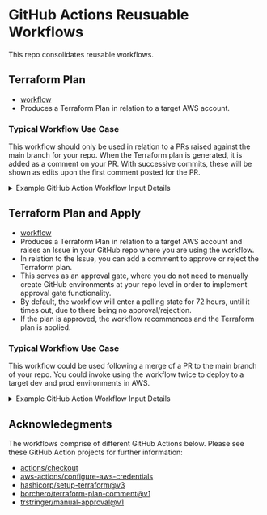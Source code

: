 # GitHub Actions Reusuable Workflows

This repo consolidates reusable workflows.

## Terraform Plan

- [workflow](.github/workflows/terraform-plan.yml)
- Produces a Terraform Plan in relation to a target AWS account.

### Typical Workflow Use Case

This workflow should only be used in relation to a PRs raised against the main branch for your repo. When the Terraform plan is generated, it is added as a comment on your PR. With successive commits, these will be shown as edits upon the first comment posted for the PR.

<details>

<summary>Example GitHub Action Workflow Input Details</summary>

```

on:
  pull_request:
    branches:
      - main
    types: [opened, synchronize, reopened]

  terraform-plan:
    name: "Terraform Plan and Comment on PR"
    permissions:
      id-token: write
      contents: read
      pull-requests: write
    uses: KremzeeqOrg/gha-reusable-workflows/.github/workflows/terraform-plan.yml
    with:
      env: "dev"
      terraform-version: "1.8.5"
      terraform-working-dir: "terraform"
      terraform-backend-config-file: "backend-dev.tfvars"
      terraform-vars-file: "tf-vars-dev.tfvars"
    secrets:
      aws-region: ${{ secrets.AWS_REGION }}
      aws-iam-role: ${{ secrets.DEV_AWS_ACCOUNT_ACCESS_ROLE }}
```

</details>

## Terraform Plan and Apply

- [workflow](.github/workflows/terraform-plan-and-apply.yml)
- Produces a Terraform Plan in relation to a target AWS account and raises an Issue in your GitHub repo where you are using the workflow.
- In relation to the Issue, you can add a comment to approve or reject the Terraform plan.
- This serves as an approval gate, where you do not need to manually create GitHub environments at your repo level in order to implement approval gate functionality.
- By default, the workflow will enter a polling state for 72 hours, until it times out, due to there being no approval/rejection.
- If the plan is approved, the workflow recommences and the Terraform plan is applied.

### Typical Workflow Use Case

This workflow could be used following a merge of a PR to the main branch of your repo. You could invoke using the workflow twice to deploy to a target dev and prod environments in AWS.

<details>

<summary>Example GitHub Action Workflow Input Details</summary>

```

on:
  push:
    branches:
      - main

  deploy-to-dev:
    name: Deploy to Dev in AWS
    permissions:
      id-token: write
      issues: write
      contents: read
    uses: ./.github/workflows/terraform-plan-and-apply.yml
    with:
      env: "dev"
      terraform-version: "1.8.5"
      terraform-working-dir: "terraform"
      terraform-backend-config-file: "backend-dev.tfvars"
      terraform-vars-file: "tf-vars-dev.tfvars"
      terraform-plan-approvers: User1
      minimum-approvals: 1
    secrets:
      aws-region: ${{ secrets.AWS_REGION }}
      aws-iam-role: ${{ secrets.DEV_AWS_ACCOUNT_ACCESS_ROLE }}


    deploy-to-prod:
    name: Deploy to Dev in AWS
    permissions:
      id-token: write
      issues: write
      contents: read
    uses: ./.github/workflows/terraform-plan-and-apply.yml
    with:
      env: "prod"
      terraform-version: "1.8.5"
      terraform-working-dir: "terraform"
      terraform-backend-config-file: "backend-dev.tfvars"
      terraform-vars-file: "tf-vars-dev.tfvars"
      terraform-plan-approvers: User1,User2
      minimum-approvals: 2
    secrets:
      aws-region: ${{ secrets.AWS_REGION }}
      aws-iam-role: ${{ secrets.PROD_AWS_ACCOUNT_ACCESS_ROLE }}
```

</details>

## Acknowledegments

The workflows comprise of different GitHub Actions below. Please see these GitHub Action projects for further information:

- [actions/checkout](https://github.com/actions/checkout)
- [aws-actions/configure-aws-credentials](https://github.com/aws-actions/configure-aws-credentials)
- [hashicorp/setup-terraform@v3](https://github.com/hashicorp/setup-terraform)
- [borchero/terraform-plan-comment@v1](https://github.com/borchero/terraform-plan-comment)
- [trstringer/manual-approval@v1](https://github.com/trstringer/manual-approval)
